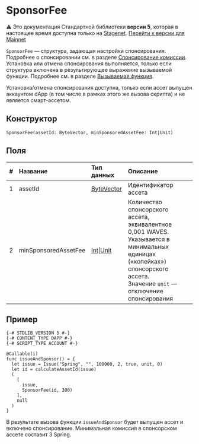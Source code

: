 # SponsorFee

:warning: Это документация Стандартной библиотеки **версии 5**, которая в настоящее время доступна только на [Stagenet](/ru/blockchain/blockchain-network/). [Перейти к версии для Mainnet](/ru/ride/structures/script-actions/sponsor-fee)

`SponsorFee` — cтруктура, задающая настройки спонсирования. Подробнее о спонсировании см. в разделе [Спонсирование комиссии](/ru/blockchain/waves-protocol/sponsored-fee). Установка или отмена спонсирования выполняется, только если структура включена в результирующее выражение вызываемой функции. Подробнее см. в разделе [Вызываемая функция](/ru/ride/v5/functions/callable-function).

Установка/отмена спонсирования доступна, только если ассет выпущен аккаунтом dApp (в том числе в рамках этого же вызова скрипта) и не является смарт-ассетом.

## Конструктор

```ride
SponsorFee(assetId: ByteVector, minSponsoredAssetFee: Int|Unit)
```

## Поля

| # | Название | Тип данных | Описание |
| :--- | :--- | :--- | :--- |
| 1 | assetId | [ByteVector](/ru/ride/v5/data-types/byte-vector) | Идентификатор ассета |
| 2 | minSponsoredAssetFee | [Int](/ru/ride/v5/data-types/int)&#124;[Unit](/ru/ride/v5/data-types/unit) | Количество спонсорского ассета, эквивалентное 0,001 WAVES. Указывается в минимальных единицах («копейках») спонсорского ассета.<br>Значение `unit` — отключение спонсирования |

## Пример

```
{-# STDLIB_VERSION 5 #-}
{-# CONTENT_TYPE DAPP #-}
{-# SCRIPT_TYPE ACCOUNT #-}
  
@Callable(i)
func issueAndSponsor() = {
  let issue = Issue("Spring", "", 100000, 2, true, unit, 0)
  let id = calculateAssetId(issue)
  (
    [
      issue,
      SponsorFee(id, 300)
    ],
    null
  )
}
```

В результате вызова функции `issueAndSponsor` будет выпущен ассет и включено спонсирование. Минимальная комиссия в спонсорском ассете составит 3 Spring.
